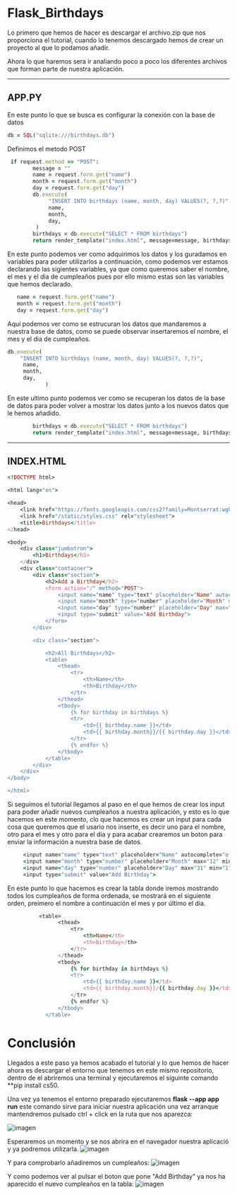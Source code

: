 # Flask_Birthdays


Lo primero que hemos de hacer es descargar el archivo.zip que nos proporciona el tutorial, cuando lo tenemos descargado hemos de crear un proyecto al que lo podamos añadir.

Ahora lo que haremos sera ir analiando poco a poco los diferentes archivos que forman parte de nuestra aplicación.

-------
## APP.PY

En este punto lo que se busca es configurar la conexión con la base de datos
``` ruby
db = SQL("sqlite:///birthdays.db")
```
Definimos el metodo POST
``` ruby
 if request.method == "POST":
        message = ""
        name = request.form.get("name")
        month = request.form.get("month")
        day = request.form.get("day")
        db.execute(
             "INSERT INTO birthdays (name, month, day) VALUES(?, ?,?)",
             name,
             month,
             day,
         )
        birthdays = db.execute("SELECT * FROM birthdays")
        return render_template("index.html", message=message, birthdays=birthdays)
```
En este punto podemos ver como adquirimos los datos y los guradamos en variables para poder utilizarlos a continuación, como podemos ver estamos declarando las sigientes variables, ya que como queremos saber el nombre, el mes y el dia de cumpleaños pues por ello mismo estas son las variables que hemos declarado.
``` ruby
   name = request.form.get("name")
   month = request.form.get("month")
   day = request.form.get("day")
```

Aquí podemos ver como se estrucuran los datos que mandaremos a nuestra base de datos, como se puede observar insertaremos el nombre, el mes y el dia de cumpleaños.
``` ruby
db.execute(
    "INSERT INTO birthdays (name, month, day) VALUES(?, ?,?)",
     name,
     month,
     day,
            )
```

En este ultimo punto podemos ver como se recuperan los datos de la base de datos para poder volver a mostrar los datos junto a los nuevos datos que le hemos añadido.
``` ruby
        birthdays = db.execute("SELECT * FROM birthdays")
        return render_template("index.html", message=message, birthdays=birthdays)
```
-------
## INDEX.HTML
``` ruby
<!DOCTYPE html>

<html lang="en">

<head>
    <link href="https://fonts.googleapis.com/css2?family=Montserrat:wght@500display=swap" rel="stylesheet">
    <link href="/static/styles.css" rel="stylesheet">
    <title>Birthdays</title>
</head>

<body>
    <div class="jumbotron">
        <h1>Birthdays</h1>
    </div>
    <div class="container">
        <div class="section">
            <h2>Add a Birthday</h2>
            <form action="/" method="POST">
                <input name="name" type="text" placeholder="Name" autocomplete="off" autofocus>
                <input name="month" type="number" placeholder="Month" max="12" min="1" autocomplete="off" autofocus>
                <input name="day" type="number" placeholder="Day" max="31" min="1" autocomplete="off" autofocus>
                <input type="submit" value="Add Birthday">
            </form>
        </div>

        <div class="section">

            <h2>All Birthdays</h2>
            <table>
                <thead>
                    <tr>
                        <th>Name</th>
                        <th>Birthday</th>
                    </tr>
                </thead>
                <tbody>
                    {% for birthday in birthdays %}
                    <tr>
                        <td>{{ birthday.name }}</td>
                        <td>{{ birthday.month}}/{{ birthday.day }}</td>
                    </tr>
                    {% endfor %}
                </tbody>
            </table>
        </div>
    </div>
</body>

</html>
```

Si seguimos el tutorial llegamos al paso en el que hemos de crear los input para poder añadir nuevos cumpleaños a nuestra aplicación, y esto es lo que hacemos en este momento, clo que hacemos es crear un input para cada cosa que queremos que el usario nos inserte, es decir uno para el nombre, otro para el mes y otro para el dia y para acabar crearemos un boton para enviar la información a nuestra base de datos.
``` ruby
     <input name="name" type="text" placeholder="Name" autocomplete="off" autofocus>
     <input name="month" type="number" placeholder="Month" max="12" min="1" autocomplete="off" autofocus>
     <input name="day" type="number" placeholder="Day" max="31" min="1" autocomplete="off" autofocus>
     <input type="submit" value="Add Birthday">
```

En este punto lo que hacemos es crear la tabla donde iremos mostrando todos los cumpleaños de forma ordenada, se mostrará en el siguiente orden, preimero el nombre a continuación el mes y por último el dia.
``` ruby
          <table>
                <thead>
                    <tr>
                        <th>Name</th>
                        <th>Birthday</th>
                    </tr>
                </thead>
                <tbody>
                    {% for birthday in birthdays %}
                    <tr>
                        <td>{{ birthday.name }}</td>
                        <td>{{ birthday.month}}/{{ birthday.day }}</td>
                    </tr>
                    {% endfor %}
                </tbody>
            </table>
```
# Conclusión

Llegados a este paso ya hemos acabado el tutorial y lo que hemos de hacer ahora es descargar el entorno que tenemos en este mismo repositorio, dentro de el abriremos una terminal y ejecutaremos el siguinte comando **pip install cs50.
 
Una vez ya tenemos el entorno preparado ejecutaremos **flask --app app run** este comando sirve para iniciar nuestra aplicación una vez arranque mantendremos pulsado ctrl + click en la ruta que nos aparezca: 

![imagen](https://github.com/AlbertoBarcelo/Flask_final/assets/114684379/0964a475-8f2d-42e6-8c64-f6b917aff112)

Esperaremos un momento y se nos abrira en el navegador nuestra aplicació y ya podremos utilizarla.
![imagen](https://github.com/AlbertoBarcelo/Flask_final/assets/114684379/81445a0b-4f77-4486-871e-fc95514086c5)

Y para comprobarlo añadiremos un cumpleaños:
![imagen](https://github.com/AlbertoBarcelo/Flask_final/assets/114684379/47c01def-e552-434b-bafd-73dfde36012b)

Y como podemos ver al pulsar el boton que pone "Add Birthday" ya nos ha aparecido el nuevo cumpleaños en la tabla:
![imagen](https://github.com/AlbertoBarcelo/Flask_final/assets/114684379/f7996af8-0473-41bc-92c9-9b0cd27920ef)


